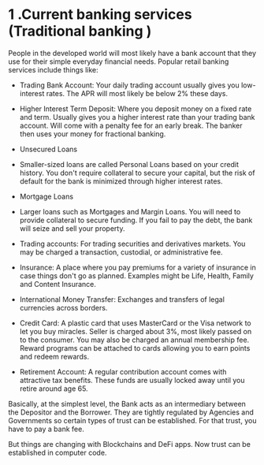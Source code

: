# 1 .Current banking services \(Traditional banking \)

People in the developed world will most likely have a bank account that they use for their simple everyday financial needs. Popular retail banking services include things like:

- Trading Bank Account: Your daily trading account usually gives you low-interest rates. The APR will most likely be below 2% these days.

- Higher Interest Term Deposit: Where you deposit money on a fixed rate and term. Usually gives you a higher interest rate than your trading bank account. Will come with a penalty fee for an early break. The banker then uses your money for fractional banking.

- Unsecured Loans 

- Smaller-sized loans are called Personal Loans based on your credit history. You don't require collateral to secure your capital, but the risk of default for the bank is minimized through higher interest rates.

- Mortgage Loans 

- Larger loans such as Mortgages and Margin Loans. You will need to provide collateral to secure funding. If you fail to pay the debt, the bank will seize and sell your property.

 - Trading accounts: For trading securities and derivatives markets. You may be charged a transaction, custodial, or administrative fee.

- Insurance: A place where you pay premiums for a variety of insurance in case things don't go as planned. Examples might be Life, Health, Family and Content Insurance.

- International Money Transfer: Exchanges and transfers of legal currencies across borders.

- Credit Card: A plastic card that uses MasterCard or the Visa network to let you buy miracles. Seller is charged about 3%, most likely passed on to the consumer. You may also be charged an annual membership fee. Reward programs can be attached to cards allowing you to earn points and redeem rewards.

- Retirement Account: A regular contribution account comes with attractive tax benefits. These funds are usually locked away until you retire around age 65.  


Basically, at the simplest level, the Bank acts as an intermediary between the Depositor and the Borrower. They are tightly regulated by Agencies and Governments so certain types of trust can be established. For that trust, you have to pay a bank fee.

But things are changing with Blockchains and DeFi apps. Now trust can be established in computer code.  
  
  


